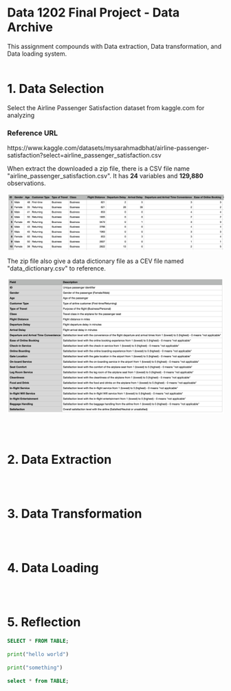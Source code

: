 # Data 1202 Final Project - Data Archive

This assignment compounds with Data extraction, Data transformation, and Data loading system.
<br/>
<br/>

# 1. Data Selection

<p>Select the Airline Passenger Satisfaction dataset from kaggle.com for analyzing</p>

<h3>Reference URL</h3>
<a>https://www.kaggle.com/datasets/mysarahmadbhat/airline-passenger-satisfaction?select=airline_passenger_satisfaction.csv</a>

When extract the downloaded a zip file, there is a CSV file name "airline_passenger_satisfaction.csv". It has <b>24</b> variables and <b>129,880</b> observations.

![Screenshot](./img/data_selection/airline_satis_csv.png)

The zip file also give a data dictionary file as a CEV file named "data_dictionary.csv" to reference.

![Screenshot](./img/data_selection/airline_satis_datadict.png)




<br/>
<br/>

# 2. Data Extraction

<br/>
<br/>

# 3. Data Transformation

<br/>
<br/>

# 4. Data Loading

<br/>
<br/>

# 5. Reflection

```sql
SELECT * FROM TABLE;
```

```py
print("hello world")
```

```py
print("something")
```

```sql
select * from TABLE;
```